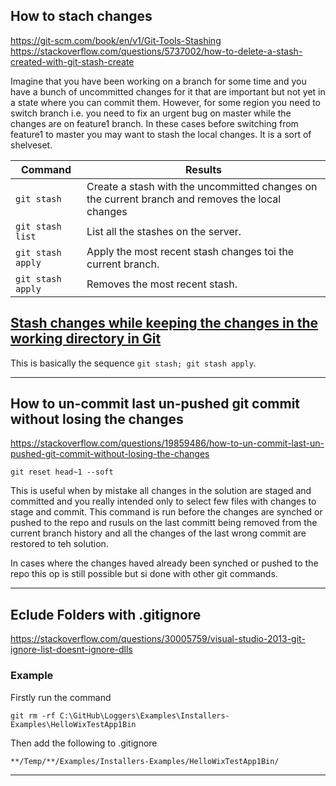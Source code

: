 
## How to stach changes

https://git-scm.com/book/en/v1/Git-Tools-Stashing  
https://stackoverflow.com/questions/5737002/how-to-delete-a-stash-created-with-git-stash-create  

Imagine that you have been working on a branch for some time and you have a bunch of uncommitted changes for it that are important but not yet in a state where you can commit them. However, for some region you need to switch branch i.e. you need to fix an urgent bug on master while the changes are on feature1 branch. In these cases before switching from feature1 to master you may want to stash the local changes. It is a sort of shelveset.


| Command		            | Results			                                                    |
| -------------             | ----------------------------------------------------------------------|
| ```git stash```	        | Create a stash with the uncommitted changes on the current branch and                                removes the local changes                                             |
| ```git stash list```	    | List all the stashes on the server.                                   |
| ```git stash apply```	    | Apply the most recent stash changes toi the current branch.           |
| ```git stash apply```	    | Removes the most recent stash.                                        |

## [Stash changes while keeping the changes in the working directory in Git](https://stackoverflow.com/questions/17843384/stash-changes-while-keeping-the-changes-in-the-working-directory-in-git)

This is basically the sequence ```git stash; git stash apply```.

***

## How to un-commit last un-pushed git commit without losing the changes

https://stackoverflow.com/questions/19859486/how-to-un-commit-last-un-pushed-git-commit-without-losing-the-changes  

```git reset head~1 --soft```

This is useful when by mistake all changes in the solution are staged and committed and you really intended only to select few files with changes to stage and commit. This command is run before the 
changes are synched or pushed to the repo and rusuls on the last committ being removed from the current branch history and all the changes of the last wrong commit are restored to teh solution.

In cases where the changes haved already been synched or pushed to the repo this op is still possible but si done with other git commands. 

***

## Eclude Folders with .gitignore 

https://stackoverflow.com/questions/30005759/visual-studio-2013-git-ignore-list-doesnt-ignore-dlls  

### Example

Firstly run the command

```git rm -rf C:\GitHub\Loggers\Examples\Installers-Examples\HelloWixTestApp1Bin```  

Then add the following to .gitignore  

```**/Temp/**/Examples/Installers-Examples/HelloWixTestApp1Bin/```

***